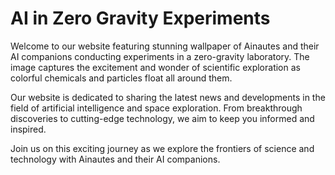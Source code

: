 <!--
Write me markdown content of website with wallpaper:

"Ainautes and their AI companions conducting experiments in a zero-gravity laboratory, with colorful chemicals and particles floating all around them."

The header of the page should not be copy of the text but rather a real content of the website which is using this wallpaper.
-->

<!--font:Poppins-->

# AI in Zero Gravity Experiments

Welcome to our website featuring stunning wallpaper of Ainautes and their AI companions conducting experiments in a zero-gravity laboratory. The image captures the excitement and wonder of scientific exploration as colorful chemicals and particles float all around them.

Our website is dedicated to sharing the latest news and developments in the field of artificial intelligence and space exploration. From breakthrough discoveries to cutting-edge technology, we aim to keep you informed and inspired.

Join us on this exciting journey as we explore the frontiers of science and technology with Ainautes and their AI companions.
